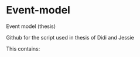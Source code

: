 # Event-model
Event model (thesis)

Github for the script used in thesis of Didi and Jessie

This contains:

